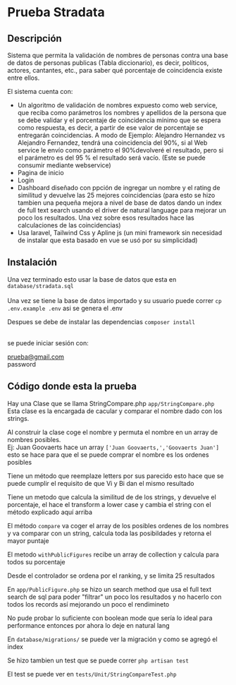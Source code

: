 # Prueba Stradata

## Descripción
Sistema que permita la validación de nombres de personas contra una base de datos de personas publicas (Tabla diccionario), 
es decir, políticos, actores, cantantes, etc., para saber qué porcentaje de
coincidencia existe entre ellos.

El sistema cuenta con: 
- Un algoritmo de validación de nombres expuesto como web service, que
  reciba como parámetros los nombres y apellidos de la persona que se debe
  validar y el porcentaje de coincidencia mínimo que se espera como
  respuesta, es decir, a partir de ese valor de porcentaje se entregarán
  coincidencias. A modo de Ejemplo: Alejandro Hernandez vs Alejandro
  Fernandez, tendrá una coincidencia del 90%, si al Web service le envío
  como parámetro el 90%devolveré el resultado, pero si el parámetro es del
  95 % el resultado será vacío. (Este se puede consumir mediante webservice)
- Pagina de inicio 
- Login
- Dashboard diseñado con ppción de ingregar un nombre y el rating de similitud y devuelve las 25 mejores coincidencias
(para esto se hizo tambien una pequeña mejora a nivel de base de datos dando un index de full text search usando el driver de natural language 
para mejorar un poco los resultados. Una vez sobre esos resultados hace las calculaciones de las coincidencias)
- Usa laravel, Tailwind Css y Apline js (un mini framework sin necesidad de instalar que esta basado en vue se usó por su simplicidad)

## Instalación

Una vez terminado esto usar la base de datos que esta en <br>
`database/stradata.sql` <br>
<br>
Una vez se tiene la base de datos importado y su usuario puede correr
`cp .env.example .env` asi se genera el .env
 
Despues se debe de instalar las dependencias 
`composer install` <br> <br>

se puede iniciar sesión con: <br>

prueba@gmail.com <br>
password

## Código donde esta la prueba

Hay una Clase que se llama StringCompare.php
`app/StringCompare.php` <br>
Esta clase es la encargada de cacular y comparar el nombre dado con los strings.

Al construir la clase coge el nombre y permuta el nombre en un array de nombres posibles. <br>
Ej: Juan Goovaerts hace un array `['Juan Goovaerts,','Goovaerts Juan']` esto se hace para que el
se puede comprar el nombre es los ordenes posibles

Tiene un método que reemplaze letters por sus parecido esto hace que se puede cumplir el requisito de que Vi y Bi dan el mismo resultado

Tiene un metodo que calcula la similitud de de los strings, y devuelve el porcentaje, el hace el transform a lower case y cambia el string con el método explicado aquí arriba

El método `compare` va coger el array de los posibles ordenes de los nombres y va comparar con un string, calcula toda las posibildades y retorna el mayor puntaje

El metodo `withPublicFigures` recibe un array de collection y calcula para todos su porcentaje

Desde el controlador se ordena por el ranking, y se limita 25 resultados

En `app/PublicFigure.php`  se hizo un search method que usa el full text search de sql para poder "filtrar" un poco los resultados y no hacerlo con todos los records así mejorando un poco el rendimineto

No pude probar lo suficiente con boolean mode que sería lo ideal para performance entonces por ahora lo deje en natural lang

En `database/migrations/` se puede ver la migración y como se agregó el index


Se hizo tambien un test que se puede correr 
`php artisan test`

El test se puede ver en
`tests/Unit/StringCompareTest.php`

